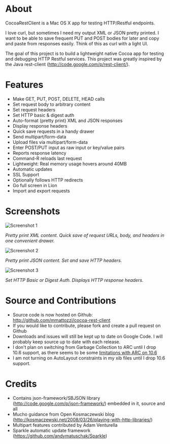 About
=================
CocoaRestClient is a Mac OS X app for testing HTTP/Restful endpoints. 

I love curl, but sometimes I need my output XML or JSON pretty printed. I want to be able to save frequent PUT and POST bodies for later and copy and paste from responses easily. Think of this as curl with a light UI. 

The goal of this project is to build a lightweight native Cocoa app for testing and debugging HTTP Restful services.
This project was greatly inspired by the Java rest-client (http://code.google.com/p/rest-client/). 

Features
=================
* Make GET, PUT, POST, DELETE, HEAD calls
* Set request body to arbitrary content
* Set request headers
* Set HTTP basic & digest auth
* Auto-format (pretty print) XML and JSON responses
* Display response headers
* Quick save requests in a handy drawer
* Send multipart/form-data
* Upload files via multipart/form-data
* Enter POST/PUT input as raw input or key/value pairs
* Reports response latency
* Command-R reloads last request
* Lightweight: Real memory usage hovers around 40MB
* Automatic updates
* SSL Support
* Optionally follows HTTP redirects
* Go full screen in Lion
* Import and export requests

Screenshots
=================

![Screenshot 1](https://github.com/mmattozzi/cocoa-rest-client/raw/master/screenshots/cocoa-rest-client-1.jpg)

*Pretty print XML content. Quick save of request URLs, body, and headers in one convenient drawer.*

![Screenshot 2](https://github.com/mmattozzi/cocoa-rest-client/raw/master/screenshots/cocoa-rest-client-2.jpg)

*Pretty print JSON content. Set and save HTTP headers.*

![Screenshot 3](https://github.com/mmattozzi/cocoa-rest-client/raw/master/screenshots/cocoa-rest-client-3.jpg)

*Set HTTP Basic or Digest Auth. Displays HTTP response headers.*

Source and Contributions
=================
* Source code is now hosted on Github: http://github.com/mmattozzi/cocoa-rest-client
* If you would like to contribute, please fork and create a pull request on Github 
* Downloads and issues will still be kept up to date on Google Code. I will probably keep source up to date with each release.
* I don't plan on switching from Garbage Collection to ARC until I drop 10.6 support, as there seems to be some [limitations with ARC on 10.6](http://stackoverflow.com/questions/7696201/how-to-deploy-to-snow-leopard-with-arc-enabled)
* I am not turning on AutoLayout constraints in my xib files until I drop 10.6 support.

Credits
=================
* Contains json-framework/SBJSON library (http://code.google.com/p/json-framework/) embedded in it, source and all
* Mucho guidance from Open Kosmaczewski blog (http://kosmaczewski.net/2008/03/26/playing-with-http-libraries/)
* Multipart features contributed by Adam Venturella
* Sparkle automatic update framework (https://github.com/andymatuschak/Sparkle)
